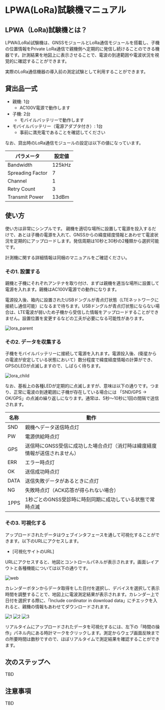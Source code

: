 # LPWA(LoRa)試験機マニュアル

## LPWA（LoRa)試験機とは？

LPWA(LoRa)試験機は、GNSSモジュールとLoRa通信モジュールを搭載し、子機の位置情報をPrivate LoRa通信で親機側へ定期的に発信し続けることのできる機器です。計測結果を地図上に表示させることで、電波の到達範囲や電波状況を視覚的に確認することができます。

実際のLoRa通信機器の導入前の測定試験として利用することができます。

## 貸出品一式

- 親機: 1台
  - AC100V電源で動作します
- 子機: 2台
  - モバイルバッテリーで動作します
- モバイルバッテリー（電源アダプタ付き）: 1台
  - 事前に満充電であることを確認してください

なお、貸出時のLoRa通信モジュールの設定は以下の値になっています。

| パラメータ | 設定値 |
----|---- 
| Bandwidth | 125kHz |
| Spreading Factor | 7 |
| Channel | 1 |
| Retry Count | 3 |
| Transmit Power | 13dBm |

## 使い方

使い方は非常にシンプルです。
親機を適切な場所に設置して電源を投入するだけで、あとは子機の電源を入れて、GNSSからの緯度経度情報とあわせて電波状況を定期的にアップロードします。発信周期は10秒と30秒の2種類から選択可能です。

計測機に関する詳細情報は同梱のマニュアルをご確認ください。

### その1. 設置する

親機と子機にそれぞれアンテナを取り付け、まずは親機を適当な場所に設置して電源を入れます。親機はAC100V電源での動作になります。

電源投入後、箱内に設置されたUSBドングルが青点灯状態（LTEネットワークに接続し通信可能）になるまで待ちます。USBドングルが青点灯状態にならない場合は、LTE電波が弱いため子機から受信した情報をアップロードすることができません。設置位置を変更するなどの工夫が必要になる可能性があります。

![lora_parent](https://user-images.githubusercontent.com/4217754/47612703-2809aa00-dac3-11e8-9ed5-d64ddb48a301.png)

### その2. データを収集する

子機をモバイルバッテリーに接続して電源を入れます。電源投入後、(衛星からの電波が安定している状態において）数分程度で緯度経度情報の計算ができ、GPSのLEDが点滅しますので、しばらく待ちます。

![lora_child](https://user-images.githubusercontent.com/4217754/47612711-57b8b200-dac3-11e8-937d-a136483b60da.png)

なお、基板上の各種LEDが定期的に点滅しますが、意味は以下の通りです。つまり、正常に電波の到達範囲に子機が存在している場合には 「SND/GPS → OK/GPS」の点滅の繰り返しになります。通常は、5秒〜10秒に1回の間隔で送信されます。

| 名称 | 動作 |
----|---- 
| SND | 親機へデータ送信時点灯 |
| PW | 電源供給時点灯 |
| GPS | 送信時にGNSS受信に成功した場合点灯（消灯時は緯度経度情報が送信されません） |
| ERR | エラー時点灯 |
| OK | 送信成功時点灯 |
| DATA | 送信失敗データがあるときに点灯 |
| NG | 失敗時点灯（ACK応答が得られない場合） |
| 1PPS | 1秒ごとのGNSS受診時に時刻同期に成功している状態で常時点滅 |


### その3. 可視化する

アップロードされたデータはウェブインタフェースを通して可視化することができます。以下のURLにアクセスします。

- [可視化サイトのURL]

URLにアクセスすると、地図とコントロールパネルが表示されます。画面レイアウトと各種機能については以下の通りです。

![web](https://user-images.githubusercontent.com/4217754/47617142-b4d65700-db07-11e8-8813-220db50bb3af.png)

カレンダーボタンからデータ取得をした日付を選択し、デバイスを選択して表示時間を調整することで、地図上に電波測定結果が表示されます。カレンダー上で日付を選択する際に、「Include cordinator in download data」にチエックを入れると、親機の情報もあわせてダウンロードされます。

![1](https://user-images.githubusercontent.com/4217754/47617196-3928da00-db08-11e8-96c6-5cf075102285.png)
![2](https://user-images.githubusercontent.com/4217754/47617197-3928da00-db08-11e8-84a6-89b4c528b85a.png)
![3](https://user-images.githubusercontent.com/4217754/47617200-3a5a0700-db08-11e8-811b-5da1ecb22701.png)

リアルタイムにアップロードされたデータを可視化するには、左下の「時間の操作」パネル内にある時計マークをクリックします。測定からウェブ画面反映までの所要時間は数秒ですので、ほぼリアルタイムで測定結果を確認することができます。

## 次のステップへ
TBD

## 注意事項
TBD


